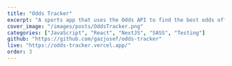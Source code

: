 ```yaml
---
title: "Odds Tracker"
excerpt: "A sports app that uses the Odds API to find the best odds offered by top Australian bookmakers."
cover_image: "/images/posts/OddsTracker.png"
categories: ["JavaScript", "React", "NextJS", "SASS", "Testing"]
github: "https://github.com/gazjosef/odds-tracker"
live: "https://odds-tracker.vercel.app/"
order: 3
---
```


